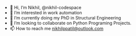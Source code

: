 - 👋 Hi, I’m Nikhil, @nikhil-codespace
- 👀 I’m interested in work automation
- 🌱 I’m currently doing my PhD in Structural Engineering
- 💞️ I’m looking to collaborate on Python Programing Projects.
- 📫 How to reach me nikhilppatil@outlook.com
<!---
nikhil-codespace/nikhil-codespace is a ✨ special ✨ repository because its `README.md` (this file) appears on your GitHub profile.
You can click the Preview link to take a look at your changes.
--->
